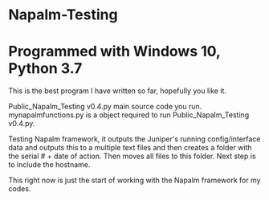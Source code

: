# Napalm-Testing
# Programmed with Windows 10, Python 3.7

This is the best program I have written so far, hopefully you like it.

Public_Napalm_Testing v0.4.py main source code you run. mynapalmfunctions.py is a object required to run Public_Napalm_Testing v0.4.py. 

Testing Napalm framework, it outputs the Juniper's running config/interface data and outputs this to a multiple text files and then creates a folder with the serial # + date of action. Then moves all files to this folder. Next step is to include the hostname.

This right now is just the start of working with the Napalm framework for my codes.
